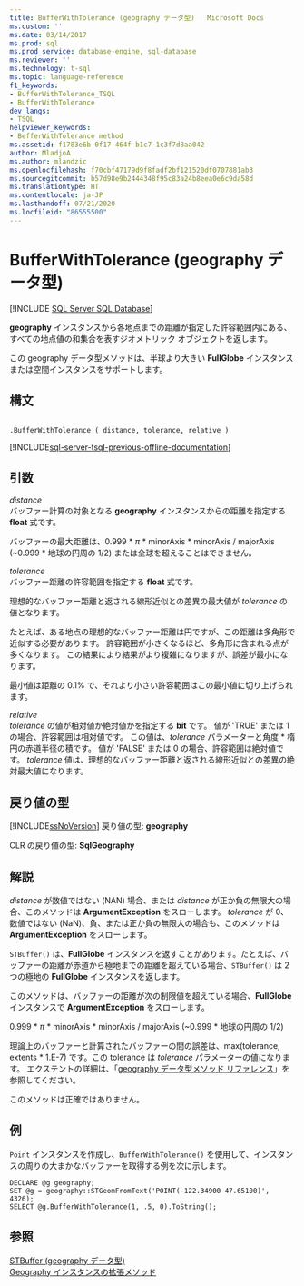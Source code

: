 ```yaml
---
title: BufferWithTolerance (geography データ型) | Microsoft Docs
ms.custom: ''
ms.date: 03/14/2017
ms.prod: sql
ms.prod_service: database-engine, sql-database
ms.reviewer: ''
ms.technology: t-sql
ms.topic: language-reference
f1_keywords:
- BufferWithTolerance_TSQL
- BufferWithTolerance
dev_langs:
- TSQL
helpviewer_keywords:
- BefferWithTolerance method
ms.assetid: f1783e6b-0f17-464f-b1c7-1c3f7d8aa042
author: MladjoA
ms.author: mlandzic
ms.openlocfilehash: f70cbf47179d9f8fadf2bf121520df0707881ab3
ms.sourcegitcommit: b57d98e9b2444348f95c83a24b8eea0e6c9da58d
ms.translationtype: HT
ms.contentlocale: ja-JP
ms.lasthandoff: 07/21/2020
ms.locfileid: "86555500"
---
```

# <a name="bufferwithtolerance-geography-data-type"></a>BufferWithTolerance (geography データ型)
[!INCLUDE [SQL Server SQL Database](../../includes/applies-to-version/sql-asdb.md)]

**geography** インスタンスから各地点までの距離が指定した許容範囲内にある、すべての地点値の和集合を表すジオメトリック オブジェクトを返します。  
  
この geography データ型メソッドは、半球より大きい **FullGlobe** インスタンスまたは空間インスタンスをサポートします。  
  
## <a name="syntax"></a>構文  
  
```  
  
.BufferWithTolerance ( distance, tolerance, relative )  
```  
  
[!INCLUDE[sql-server-tsql-previous-offline-documentation](../../includes/sql-server-tsql-previous-offline-documentation.md)]

## <a name="arguments"></a>引数
_distance_  
バッファー計算の対象となる **geography** インスタンスからの距離を指定する **float** 式です。  
  
バッファーの最大距離は、0.999 \* _π_  * minorAxis \* minorAxis / majorAxis (~0.999 \*  地球の円周の 1/2) または全球を超えることはできません。  
  
_tolerance_  
バッファー距離の許容範囲を指定する **float** 式です。  
  
理想的なバッファー距離と返される線形近似との差異の最大値が _tolerance_ の値となります。  
  
たとえば、ある地点の理想的なバッファー距離は円ですが、この距離は多角形で近似する必要があります。 許容範囲が小さくなるほど、多角形に含まれる点が多くなります。 この結果により結果がより複雑になりますが、誤差が最小になります。  
  
最小値は距離の 0.1% で、それより小さい許容範囲はこの最小値に切り上げられます。  
  
_relative_  
_tolerance_ の値が相対値か絶対値かを指定する **bit** です。 値が 'TRUE' または 1 の場合、許容範囲は相対値です。 この値は、_tolerance_ パラメーターと角度 \* 楕円の赤道半径の積です。 値が 'FALSE' または 0 の場合、許容範囲は絶対値です。 _tolerance_ 値は、理想的なバッファー距離と返される線形近似との差異の絶対最大値になります。  
  
## <a name="return-types"></a>戻り値の型  
[!INCLUDE[ssNoVersion](../../includes/ssnoversion-md.md)] 戻り値の型: **geography**  
  
CLR の戻り値の型: **SqlGeography**  
  
## <a name="remarks"></a>解説  
_distance_ が数値ではない (NAN) 場合、または _distance_ が正か負の無限大の場合、このメソッドは **ArgumentException** をスローします。  _tolerance_ が 0、数値ではない (NaN)、負、または正か負の無限大の場合も、このメソッドは **ArgumentException** をスローします。  
  
`STBuffer()` は、**FullGlobe** インスタンスを返すことがあります。たとえば、バッファーの距離が赤道から極地までの距離を超えている場合、`STBuffer()` は 2 つの極地の **FullGlobe** インスタンスを返します。  
  
このメソッドは、バッファーの距離が次の制限値を超えている場合、**FullGlobe** インスタンスで **ArgumentException** をスローします。  
  
0.999 \* _π_ * minorAxis \* minorAxis / majorAxis (~0.999 \* 地球の円周の 1/2)  
  
理論上のバッファーと計算されたバッファーの間の誤差は、max(tolerance, extents \* 1.E-7) です。この tolerance は _tolerance_ パラメーターの値になります。 エクステントの詳細は、「[geography データ型メソッド リファレンス](https://msdn.microsoft.com/library/028e6137-7128-4c74-90a7-f7bdd2d79f5e)」を参照してください。  
  
このメソッドは正確ではありません。  
  
## <a name="examples"></a>例  
`Point` インスタンスを作成し、`BufferWithTolerance()` を使用して、インスタンスの周りの大まかなバッファーを取得する例を次に示します。  
  
```  
DECLARE @g geography;  
SET @g = geography::STGeomFromText('POINT(-122.34900 47.65100)', 4326);  
SELECT @g.BufferWithTolerance(1, .5, 0).ToString();  
```  
  
## <a name="see-also"></a>参照  
[STBuffer &#40;geography データ型&#41;](../../t-sql/spatial-geography/stbuffer-geography-data-type.md)   
[Geography インスタンスの拡張メソッド](../../t-sql/spatial-geography/extended-methods-on-geography-instances.md)  
  
  
